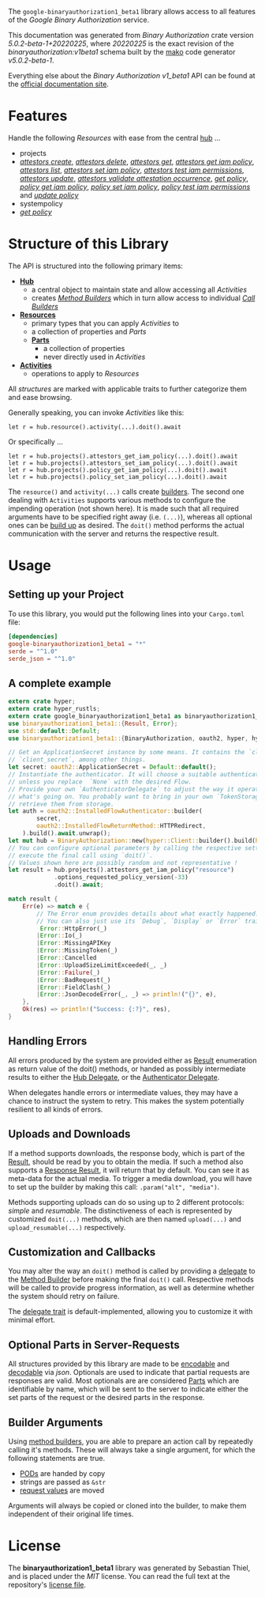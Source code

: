 <!---
DO NOT EDIT !
This file was generated automatically from 'src/generator/templates/api/README.md.mako'
DO NOT EDIT !
-->
The `google-binaryauthorization1_beta1` library allows access to all features of the *Google Binary Authorization* service.

This documentation was generated from *Binary Authorization* crate version *5.0.2-beta-1+20220225*, where *20220225* is the exact revision of the *binaryauthorization:v1beta1* schema built by the [mako](http://www.makotemplates.org/) code generator *v5.0.2-beta-1*.

Everything else about the *Binary Authorization* *v1_beta1* API can be found at the
[official documentation site](https://cloud.google.com/binary-authorization/).
# Features

Handle the following *Resources* with ease from the central [hub](https://docs.rs/google-binaryauthorization1_beta1/5.0.2-beta-1+20220225/google_binaryauthorization1_beta1/BinaryAuthorization) ... 

* projects
 * [*attestors create*](https://docs.rs/google-binaryauthorization1_beta1/5.0.2-beta-1+20220225/google_binaryauthorization1_beta1/api::ProjectAttestorCreateCall), [*attestors delete*](https://docs.rs/google-binaryauthorization1_beta1/5.0.2-beta-1+20220225/google_binaryauthorization1_beta1/api::ProjectAttestorDeleteCall), [*attestors get*](https://docs.rs/google-binaryauthorization1_beta1/5.0.2-beta-1+20220225/google_binaryauthorization1_beta1/api::ProjectAttestorGetCall), [*attestors get iam policy*](https://docs.rs/google-binaryauthorization1_beta1/5.0.2-beta-1+20220225/google_binaryauthorization1_beta1/api::ProjectAttestorGetIamPolicyCall), [*attestors list*](https://docs.rs/google-binaryauthorization1_beta1/5.0.2-beta-1+20220225/google_binaryauthorization1_beta1/api::ProjectAttestorListCall), [*attestors set iam policy*](https://docs.rs/google-binaryauthorization1_beta1/5.0.2-beta-1+20220225/google_binaryauthorization1_beta1/api::ProjectAttestorSetIamPolicyCall), [*attestors test iam permissions*](https://docs.rs/google-binaryauthorization1_beta1/5.0.2-beta-1+20220225/google_binaryauthorization1_beta1/api::ProjectAttestorTestIamPermissionCall), [*attestors update*](https://docs.rs/google-binaryauthorization1_beta1/5.0.2-beta-1+20220225/google_binaryauthorization1_beta1/api::ProjectAttestorUpdateCall), [*attestors validate attestation occurrence*](https://docs.rs/google-binaryauthorization1_beta1/5.0.2-beta-1+20220225/google_binaryauthorization1_beta1/api::ProjectAttestorValidateAttestationOccurrenceCall), [*get policy*](https://docs.rs/google-binaryauthorization1_beta1/5.0.2-beta-1+20220225/google_binaryauthorization1_beta1/api::ProjectGetPolicyCall), [*policy get iam policy*](https://docs.rs/google-binaryauthorization1_beta1/5.0.2-beta-1+20220225/google_binaryauthorization1_beta1/api::ProjectPolicyGetIamPolicyCall), [*policy set iam policy*](https://docs.rs/google-binaryauthorization1_beta1/5.0.2-beta-1+20220225/google_binaryauthorization1_beta1/api::ProjectPolicySetIamPolicyCall), [*policy test iam permissions*](https://docs.rs/google-binaryauthorization1_beta1/5.0.2-beta-1+20220225/google_binaryauthorization1_beta1/api::ProjectPolicyTestIamPermissionCall) and [*update policy*](https://docs.rs/google-binaryauthorization1_beta1/5.0.2-beta-1+20220225/google_binaryauthorization1_beta1/api::ProjectUpdatePolicyCall)
* systempolicy
 * [*get policy*](https://docs.rs/google-binaryauthorization1_beta1/5.0.2-beta-1+20220225/google_binaryauthorization1_beta1/api::SystempolicyGetPolicyCall)




# Structure of this Library

The API is structured into the following primary items:

* **[Hub](https://docs.rs/google-binaryauthorization1_beta1/5.0.2-beta-1+20220225/google_binaryauthorization1_beta1/BinaryAuthorization)**
    * a central object to maintain state and allow accessing all *Activities*
    * creates [*Method Builders*](https://docs.rs/google-binaryauthorization1_beta1/5.0.2-beta-1+20220225/google_binaryauthorization1_beta1/client::MethodsBuilder) which in turn
      allow access to individual [*Call Builders*](https://docs.rs/google-binaryauthorization1_beta1/5.0.2-beta-1+20220225/google_binaryauthorization1_beta1/client::CallBuilder)
* **[Resources](https://docs.rs/google-binaryauthorization1_beta1/5.0.2-beta-1+20220225/google_binaryauthorization1_beta1/client::Resource)**
    * primary types that you can apply *Activities* to
    * a collection of properties and *Parts*
    * **[Parts](https://docs.rs/google-binaryauthorization1_beta1/5.0.2-beta-1+20220225/google_binaryauthorization1_beta1/client::Part)**
        * a collection of properties
        * never directly used in *Activities*
* **[Activities](https://docs.rs/google-binaryauthorization1_beta1/5.0.2-beta-1+20220225/google_binaryauthorization1_beta1/client::CallBuilder)**
    * operations to apply to *Resources*

All *structures* are marked with applicable traits to further categorize them and ease browsing.

Generally speaking, you can invoke *Activities* like this:

```Rust,ignore
let r = hub.resource().activity(...).doit().await
```

Or specifically ...

```ignore
let r = hub.projects().attestors_get_iam_policy(...).doit().await
let r = hub.projects().attestors_set_iam_policy(...).doit().await
let r = hub.projects().policy_get_iam_policy(...).doit().await
let r = hub.projects().policy_set_iam_policy(...).doit().await
```

The `resource()` and `activity(...)` calls create [builders][builder-pattern]. The second one dealing with `Activities` 
supports various methods to configure the impending operation (not shown here). It is made such that all required arguments have to be 
specified right away (i.e. `(...)`), whereas all optional ones can be [build up][builder-pattern] as desired.
The `doit()` method performs the actual communication with the server and returns the respective result.

# Usage

## Setting up your Project

To use this library, you would put the following lines into your `Cargo.toml` file:

```toml
[dependencies]
google-binaryauthorization1_beta1 = "*"
serde = "^1.0"
serde_json = "^1.0"
```

## A complete example

```Rust
extern crate hyper;
extern crate hyper_rustls;
extern crate google_binaryauthorization1_beta1 as binaryauthorization1_beta1;
use binaryauthorization1_beta1::{Result, Error};
use std::default::Default;
use binaryauthorization1_beta1::{BinaryAuthorization, oauth2, hyper, hyper_rustls, chrono, FieldMask};

// Get an ApplicationSecret instance by some means. It contains the `client_id` and 
// `client_secret`, among other things.
let secret: oauth2::ApplicationSecret = Default::default();
// Instantiate the authenticator. It will choose a suitable authentication flow for you, 
// unless you replace  `None` with the desired Flow.
// Provide your own `AuthenticatorDelegate` to adjust the way it operates and get feedback about 
// what's going on. You probably want to bring in your own `TokenStorage` to persist tokens and
// retrieve them from storage.
let auth = oauth2::InstalledFlowAuthenticator::builder(
        secret,
        oauth2::InstalledFlowReturnMethod::HTTPRedirect,
    ).build().await.unwrap();
let mut hub = BinaryAuthorization::new(hyper::Client::builder().build(hyper_rustls::HttpsConnectorBuilder::new().with_native_roots().https_or_http().enable_http1().enable_http2().build()), auth);
// You can configure optional parameters by calling the respective setters at will, and
// execute the final call using `doit()`.
// Values shown here are possibly random and not representative !
let result = hub.projects().attestors_get_iam_policy("resource")
             .options_requested_policy_version(-33)
             .doit().await;

match result {
    Err(e) => match e {
        // The Error enum provides details about what exactly happened.
        // You can also just use its `Debug`, `Display` or `Error` traits
         Error::HttpError(_)
        |Error::Io(_)
        |Error::MissingAPIKey
        |Error::MissingToken(_)
        |Error::Cancelled
        |Error::UploadSizeLimitExceeded(_, _)
        |Error::Failure(_)
        |Error::BadRequest(_)
        |Error::FieldClash(_)
        |Error::JsonDecodeError(_, _) => println!("{}", e),
    },
    Ok(res) => println!("Success: {:?}", res),
}

```
## Handling Errors

All errors produced by the system are provided either as [Result](https://docs.rs/google-binaryauthorization1_beta1/5.0.2-beta-1+20220225/google_binaryauthorization1_beta1/client::Result) enumeration as return value of
the doit() methods, or handed as possibly intermediate results to either the 
[Hub Delegate](https://docs.rs/google-binaryauthorization1_beta1/5.0.2-beta-1+20220225/google_binaryauthorization1_beta1/client::Delegate), or the [Authenticator Delegate](https://docs.rs/yup-oauth2/*/yup_oauth2/trait.AuthenticatorDelegate.html).

When delegates handle errors or intermediate values, they may have a chance to instruct the system to retry. This 
makes the system potentially resilient to all kinds of errors.

## Uploads and Downloads
If a method supports downloads, the response body, which is part of the [Result](https://docs.rs/google-binaryauthorization1_beta1/5.0.2-beta-1+20220225/google_binaryauthorization1_beta1/client::Result), should be
read by you to obtain the media.
If such a method also supports a [Response Result](https://docs.rs/google-binaryauthorization1_beta1/5.0.2-beta-1+20220225/google_binaryauthorization1_beta1/client::ResponseResult), it will return that by default.
You can see it as meta-data for the actual media. To trigger a media download, you will have to set up the builder by making
this call: `.param("alt", "media")`.

Methods supporting uploads can do so using up to 2 different protocols: 
*simple* and *resumable*. The distinctiveness of each is represented by customized 
`doit(...)` methods, which are then named `upload(...)` and `upload_resumable(...)` respectively.

## Customization and Callbacks

You may alter the way an `doit()` method is called by providing a [delegate](https://docs.rs/google-binaryauthorization1_beta1/5.0.2-beta-1+20220225/google_binaryauthorization1_beta1/client::Delegate) to the 
[Method Builder](https://docs.rs/google-binaryauthorization1_beta1/5.0.2-beta-1+20220225/google_binaryauthorization1_beta1/client::CallBuilder) before making the final `doit()` call. 
Respective methods will be called to provide progress information, as well as determine whether the system should 
retry on failure.

The [delegate trait](https://docs.rs/google-binaryauthorization1_beta1/5.0.2-beta-1+20220225/google_binaryauthorization1_beta1/client::Delegate) is default-implemented, allowing you to customize it with minimal effort.

## Optional Parts in Server-Requests

All structures provided by this library are made to be [encodable](https://docs.rs/google-binaryauthorization1_beta1/5.0.2-beta-1+20220225/google_binaryauthorization1_beta1/client::RequestValue) and 
[decodable](https://docs.rs/google-binaryauthorization1_beta1/5.0.2-beta-1+20220225/google_binaryauthorization1_beta1/client::ResponseResult) via *json*. Optionals are used to indicate that partial requests are responses 
are valid.
Most optionals are are considered [Parts](https://docs.rs/google-binaryauthorization1_beta1/5.0.2-beta-1+20220225/google_binaryauthorization1_beta1/client::Part) which are identifiable by name, which will be sent to 
the server to indicate either the set parts of the request or the desired parts in the response.

## Builder Arguments

Using [method builders](https://docs.rs/google-binaryauthorization1_beta1/5.0.2-beta-1+20220225/google_binaryauthorization1_beta1/client::CallBuilder), you are able to prepare an action call by repeatedly calling it's methods.
These will always take a single argument, for which the following statements are true.

* [PODs][wiki-pod] are handed by copy
* strings are passed as `&str`
* [request values](https://docs.rs/google-binaryauthorization1_beta1/5.0.2-beta-1+20220225/google_binaryauthorization1_beta1/client::RequestValue) are moved

Arguments will always be copied or cloned into the builder, to make them independent of their original life times.

[wiki-pod]: http://en.wikipedia.org/wiki/Plain_old_data_structure
[builder-pattern]: http://en.wikipedia.org/wiki/Builder_pattern
[google-go-api]: https://github.com/google/google-api-go-client

# License
The **binaryauthorization1_beta1** library was generated by Sebastian Thiel, and is placed 
under the *MIT* license.
You can read the full text at the repository's [license file][repo-license].

[repo-license]: https://github.com/Byron/google-apis-rsblob/main/LICENSE.md


